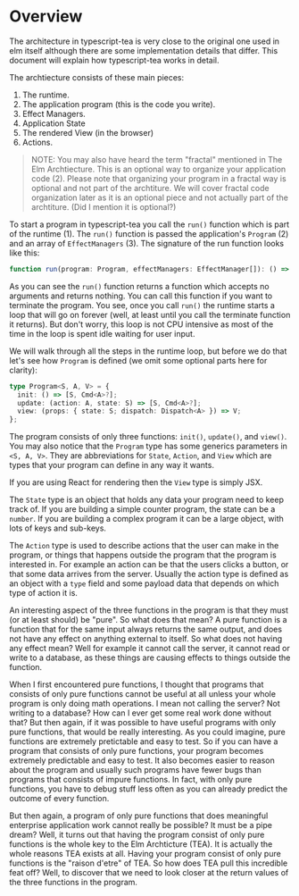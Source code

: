 # Overview

The architecture in typescript-tea is very close to the original one used in elm itself although there are some implementation details that differ. This document will explain how typescript-tea works in detail.

The archtiecture consists of these main pieces:

1. The runtime.
2. The application program (this is the code you write).
3. Effect Managers.
4. Application State
5. The rendered View (in the browser)
6. Actions.

> NOTE: You may also have heard the term "fractal" mentioned in The Elm Archtiecture. This is an optional way to organize your application code (2). Please note that organizing your program in a fractal way is optional and not part of the archtiture. We will cover fractal code organization later as it is an optional piece and not actually part of the archtiture. (Did I mention it is optional?)

To start a program in typescript-tea you call the `run()` function which is part of the runtime (1). The `run()` function is passed the application's `Program` (2) and an array of `EffectManagers` (3). The signature of the run function looks like this:

```ts
function run(program: Program, effectManagers: EffectManager[]): () => void;
```

As you can see the `run()` function returns a function which accepts no arguments and returns nothing. You can call this function if you want to terminate the program. You see, once you call `run()` the runtime starts a loop that will go on forever (well, at least until you call the terminate function it returns). But don't worry, this loop is not CPU intensive as most of the time in the loop is spent idle waiting for user input.

We will walk through all the steps in the runtime loop, but before we do that let's see how `Program` is defined (we omit some optional parts here for clarity):

```ts
type Program<S, A, V> = {
  init: () => [S, Cmd<A>?];
  update: (action: A, state: S) => [S, Cmd<A>?];
  view: (props: { state: S; dispatch: Dispatch<A> }) => V;
};
```

The program consists of only three functions: `init()`, `update()`, and `view()`. You may also notice that the `Program` type has some generics parameters in `<S, A, V>`. They are abbreviations for `State`, `Action`, and `View` which are types that your program can define in any way it wants.

If you are using React for rendering then the `View` type is simply JSX.

The `State` type is an object that holds any data your program need to keep track of. If you are building a simple counter program, the state can be a `number`. If you are building a complex program it can be a large object, with lots of keys and sub-keys.

The `Action` type is used to describe actions that the user can make in the program, or things that happens outside the program that the program is interested in. For example an action can be that the users clicks a button, or that some data arrives from the server. Usually the action type is defined as an object with a `type` field and some payload data that depends on which type of action it is.

An interesting aspect of the three functions in the program is that they must (or at least should) be "pure". So what does that mean? A pure function is a function that for the same input always returns the same output, and does not have any effect on anything external to itself. So what does not having any effect mean? Well for example it cannot call the server, it cannot read or write to a database, as these things are causing effects to things outside the function.

When I first encountered pure functions, I thought that programs that consists of only pure functions cannot be useful at all unless your whole program is only doing math operations. I mean not calling the server? Not writing to a database? How can I ever get some real work done without that? But then again, if it was possible to have useful programs with only pure functions, that would be really interesting. As you could imagine, pure functions are extremely pretictable and easy to test. So if you can have a program that consists of only pure functions, your program becomes extremely predictable and easy to test. It also becomes easier to reason about the program and usually such programs have fewer bugs than programs that consists of impure functions. In fact, with only pure functions, you have to debug stuff less often as you can already predict the outcome of every function.

But then again, a program of only pure functions that does meaningful enterprise application work cannot really be possible? It must be a pipe dream? Well, it turns out that having the program consist of only pure functions is the whole key to the Elm Archticture (TEA). It is actually the whole reasons TEA exists at all. Having your program consist of only pure functions is the "raison d'etre" of TEA. So how does TEA pull this incredible feat off? Well, to discover that we need to look closer at the return values of the three functions in the program.
